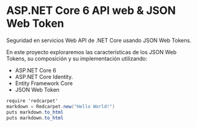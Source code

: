 # ASP.NET Core 6 API web & JSON Web Token
Seguridad en servicios Web API de .NET Core usando JSON Web Tokens.

En este proyecto exploraremos las características de los JSON Web Tokens, su composición y su implementación utilizando:

* ASP.NET Core 6
* ASP.NET Core Identity.
* Entity Framework Core
* JSON Web Token

```C#
require 'redcarpet'
markdown = Redcarpet.new("Hello World!")
puts markdown.to_html
puts markdown.to_html
```
